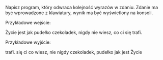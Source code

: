 Napisz program, który odwraca kolejność wyrazów w zdaniu. Zdanie ma być wprowadzone z klawiatury, wynik ma być wyświetlony na konsoli.

Przykładowe wejście:

Życie jest jak pudełko czekoladek, nigdy nie wiesz, co ci się trafi.

Przykładowe wyjście:

trafi. się ci co wiesz, nie nigdy czekoladek, pudełko jak jest Życie